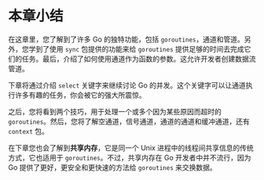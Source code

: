 # 本章小结

在这章里，您了解到了许多 Go 的独特功能，包括 `goroutines`，通道和管道。另外，您学到了使用 `sync` 包提供的功能来给 `goroutines` 提供足够的时间去完成它们的任务。最后，介绍了如何使用通道作为函数的参数。这允许开发者创建数据流管道。

下章将通过介绍 `select` 关键字来继续讨论 Go 的并发。这个关键字可以让通道执行许多有趣的任务，你会被它的强大所震惊。

之后，您将看到两个技巧，用于处理一个或多个因为某些原因而超时的 `goroutines`。然后，您将了解空通道，信号通道，通道的通道和缓冲通道，还有 `context` 包。

在下章您也会了解到**共享内存**，它是同一个 Unix 进程中的线程间共享信息的传统方式，它也适用于 `goroutines`。不过，共享内存在 Go 开发者中并不流行，因为 Go 提供了更好，更安全和更快速的方法给 `goroutines` 来交换数据。